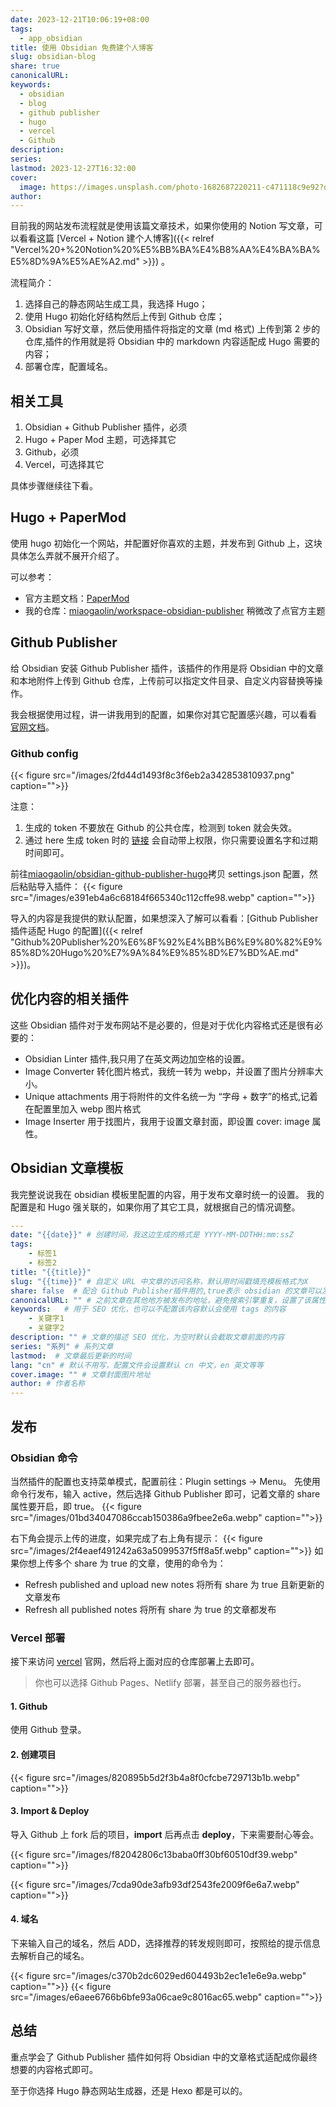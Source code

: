```yaml
---
date: 2023-12-21T10:06:19+08:00
tags:
  - app_obsidian
title: 使用 Obsidian 免费建个人博客
slug: obsidian-blog
share: true
canonicalURL: 
keywords:
  - obsidian
  - blog
  - github publisher
  - hugo
  - vercel
  - Github
description: 
series: 
lastmod: 2023-12-27T16:32:00
cover:
  image: https://images.unsplash.com/photo-1682687220211-c471118c9e92?q=80&w=500&auto=format&fit=crop&ixlib=rb-4.0.3&ixid=M3wxMjA3fDF8MHxwaG90by1wYWdlfHx8fGVufDB8fHx8fA%3D%3D
author: 
---
```


目前我的网站发布流程就是使用该篇文章技术，如果你使用的 Notion 写文章，可以看看这篇 [Vercel + Notion 建个人博客]({{< relref "Vercel%20+%20Notion%20%E5%BB%BA%E4%B8%AA%E4%BA%BA%E5%8D%9A%E5%AE%A2.md" >}}) 。

流程简介：
1. 选择自己的静态网站生成工具，我选择 Hugo；
2. 使用 Hugo 初始化好结构然后上传到 Github 仓库；
3. Obsidian 写好文章，然后使用插件将指定的文章 (md 格式) 上传到第 2 步的仓库,插件的作用就是将 Obsidian 中的 markdown 内容适配成 Hugo 需要的内容；
4. 部署仓库，配置域名。
## 相关工具
1. Obsidian + Github Publisher 插件，必须
2. Hugo + Paper Mod 主题，可选择其它
3. Github，必须
4. Vercel，可选择其它

具体步骤继续往下看。
## Hugo + PaperMod
使用 hugo 初始化一个网站，并配置好你喜欢的主题，并发布到 Github 上，这块具体怎么弄就不展开介绍了。

可以参考：
- 官方主题文档：[PaperMod](https://adityatelange.github.io/hugo-PaperMod/)
- 我的仓库：[miaogaolin/workspace-obsidian-publisher](https://github.com/miaogaolin/workspace-obsidian-publisher) 稍微改了点官方主题

## Github Publisher
给 Obsidian 安装 Github Publisher 插件，该插件的作用是将 Obsidian 中的文章和本地附件上传到 Github 仓库，上传前可以指定文件目录、自定义内容替换等操作。

我会根据使用过程，讲一讲我用到的配置，如果你对其它配置感兴趣，可以看看 [官网文档](https://obsidian-publisher.netlify.app/plugin/)。
### Github config
{{< figure src="/images/2fd44d1493f8c3f6eb2a342853810937.png" caption="">}} 

注意：
1. 生成的 token 不要放在 Github 的公共仓库，检测到 token 就会失效。
2. 通过 here 生成 token 时的 [链接](https://github.com/settings/tokens/new?scopes=repo,workflow) 会自动带上权限，你只需要设置名字和过期时间即可。

前往[miaogaolin/obsidian-github-publisher-hugo](https://github.com/miaogaolin/obsidian-github-publisher-hugo)拷贝 settings.json 配置，然后粘贴导入插件：
{{< figure src="/images/e391eb4a6c68184f665340c112cffe98.webp" caption="">}}

导入的内容是我提供的默认配置，如果想深入了解可以看看：[Github Publisher 插件适配 Hugo 的配置]({{< relref "Github%20Publisher%20%E6%8F%92%E4%BB%B6%E9%80%82%E9%85%8D%20Hugo%20%E7%9A%84%E9%85%8D%E7%BD%AE.md" >}})。
## 优化内容的相关插件

这些 Obsidian 插件对于发布网站不是必要的，但是对于优化内容格式还是很有必要的：
- Obsidian Linter 插件,我只用了在英文两边加空格的设置。
- Image Converter 转化图片格式，我统一转为 webp，并设置了图片分辨率大小。
- Unique attachments 用于将附件的文件名统一为 “字母 + 数字”的格式,记着在配置里加入 webp 图片格式
- Image Inserter 用于找图片，我用于设置文章封面，即设置 cover:
    image 属性。

## Obsidian 文章模板
我完整说说我在 obsidian 模板里配置的内容，用于发布文章时统一的设置。
我的配置是和 Hugo 强关联的，如果你用了其它工具，就根据自己的情况调整。
```yaml
---
date: "{{date}}" # 创建时间，我这边生成的格式是 YYYY-MM-DDTHH:mm:ssZ
tags: 
	- 标签1
	- 标签2
title: "{{title}}"
slug: "{{time}}" # 自定义 URL 中文章的访问名称，默认用时间戳填充模板格式为X
share: false  # 配合 Github Publisher插件用的,true表示 obsidian 的文章可以发布
canonicalURL: "" # 之前文章在其他地方被发布的地址，避免搜索引擎重复，设置了该属性会优先展示 canonicalURL 执行的文章
keywords:   # 用于 SEO 优化，也可以不配置该内容默认会使用 tags 的内容
	- 关键字1
	- 关键字2
description: "" # 文章的描述 SEO 优化，为空时默认会截取文章前面的内容
series: "系列" # 系列文章
lastmod:  # 文章最后更新的时间
lang: "cn" # 默认不用写，配置文件会设置默认 cn 中文，en 英文等等
cover.image: "" # 文章封面图片地址
author: # 作者名称
---
```
## 发布

### Obsidian 命令
当然插件的配置也支持菜单模式，配置前往：Plugin settings -> Menu。
先使用命令行发布，输入 active，然后选择 Github Publisher 即可，记着文章的 share 属性要开启，即 true。
{{< figure src="/images/01bd34047086ccab150386a9fbee2e6a.webp" caption="">}}

右下角会提示上传的进度，如果完成了右上角有提示：
{{< figure src="/images/2f4eaef491242a63a5099537f5ff8a5f.webp" caption="">}}
如果你想上传多个 share 为 true 的文章，使用的命令为：
- Refresh published and upload new notes 将所有 share 为 true 且新更新的文章发布
- Refresh all published notes 将所有 share 为 true 的文章都发布
### Vercel 部署
接下来访问 [vercel](https://vercel.com/) 官网，然后将上面对应的仓库部署上去即可。
> 你也可以选择 Github Pages、Netlify 部署，甚至自己的服务器也行。
#### 1. Github

使用 Github 登录。

#### 2. 创建项目

{{< figure src="/images/820895b5d2f3b4a8f0cfcbe729713b1b.webp" caption="">}}

#### 3. Import & Deploy

导入 Github 上 fork 后的项目，**import** 后再点击 **deploy**，下来需要耐心等会。

{{< figure src="/images/f82042806c13baba0ff30bf60510df39.webp" caption="">}}

{{< figure src="/images/7cda90de3afb93df2543fe2009f6e6a7.webp" caption="">}}


#### 4. 域名
下来输入自己的域名，然后 ADD，选择推荐的转发规则即可，按照给的提示信息去解析自己的域名。

{{< figure src="/images/c370b2dc6029ed604493b2ec1e1e6e9a.webp" caption="">}}
{{< figure src="/images/e6aee6766b6bfe93a06cae9c8016ac65.webp" caption="">}}
## 总结
重点学会了 Github Publisher 插件如何将 Obsidian 中的文章格式适配成你最终想要的内容格式即可。

至于你选择 Hugo 静态网站生成器，还是 Hexo 都是可以的。 
